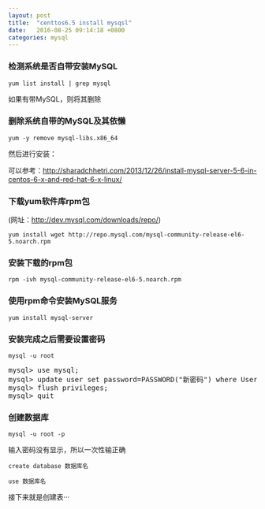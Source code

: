 ```yaml
---
layout: post
title:  "centtos6.5 install mysqsl"
date:   2016-08-25 09:14:18 +0800
categories: mysql
---
```


### 检测系统是否自带安装MySQL

`yum list install | grep mysql`<br />

如果有带MySQL，则将其删除<br />

### 删除系统自带的MySQL及其依懒

`yum -y remove mysql-libs.x86_64`<br />

然后进行安装：<br />

可以参考：<a target="_blank" href="http://sharadchhetri.com/2013/12/26/install-mysql-server-5-6-in-centos-6-x-and-red-hat-6-x-linux/">http://sharadchhetri.com/2013/12/26/install-mysql-server-5-6-in-centos-6-x-and-red-hat-6-x-linux/</a>

### 下载yum软件库rpm包

(网址：<a target="_blank" href="http://dev.mysql.com/downloads/repo/">http://dev.mysql.com/downloads/repo/</a>)<br />

`yum install wget http://repo.mysql.com/mysql-community-release-el6-5.noarch.rpm`

### 安装下载的rpm包

`rpm -ivh mysql-community-release-el6-5.noarch.rpm`

### 使用rpm命令安装MySQL服务

`yum install mysql-server`

### 安装完成之后需要设置密码

`mysql -u root`<br />
<pre>
mysql> use mysql;
mysql> update user set password=PASSWORD("新密码") where User='root';
mysql> flush privileges;
mysql> quit
</pre>

### 创建数据库

<code>mysql -u root -p</code>

输入密码没有显示，所以一次性输正确

<code>create database 数据库名</code>

<code>use 数据库名</code>

接下来就是创建表···